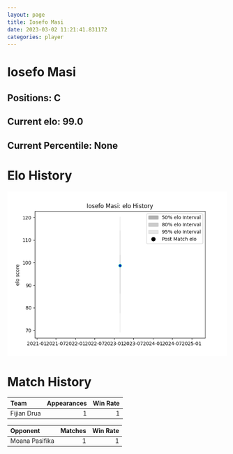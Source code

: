 ```yaml
---  
layout: page  
title: Iosefo Masi  
date: 2023-03-02 11:21:41.831172  
categories: player  
---
```

# Iosefo Masi

## Positions: C

## Current elo: 99.0

## Current Percentile: None

# Elo History


![elo history](history_IosefoMasi.png)
# Match History


| Team        |   Appearances |   Win Rate |
|:------------|--------------:|-----------:|
| Fijian Drua |             1 |          1 |

| Opponent       |   Matches |   Win Rate |
|:---------------|----------:|-----------:|
| Moana Pasifika |         1 |          1 |
